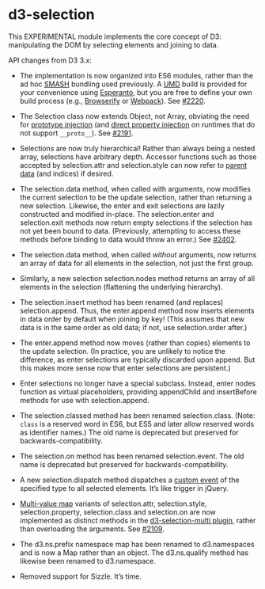 # d3-selection

This EXPERIMENTAL module implements the core concept of D3: manipulating the DOM by selecting elements and joining to data.

API changes from D3 3.x:

* The implementation is now organized into ES6 modules, rather than the ad hoc [SMASH](https://github.com/mbostock/smash) bundling used previously. A [UMD](https://github.com/umdjs/umd) build is provided for your convenience using [Esperanto](http://esperantojs.org/), but you are free to define your own build process (e.g., [Browserify](http://browserify.org/) or [Webpack](https://webpack.github.io/)). See [#2220](https://github.com/mbostock/d3/issues/2220).

* The Selection class now extends Object, not Array, obviating the need for [prototype injection](http://perfectionkills.com/how-ecmascript-5-still-does-not-allow-to-subclass-an-array/#wrappers_prototype_chain_injection) (and [direct property injection](http://perfectionkills.com/how-ecmascript-5-still-does-not-allow-to-subclass-an-array/#wrappers_direct_property_injection) on runtimes that do not support `__proto__`). See [#2191](https://github.com/mbostock/d3/issues/2191).

* Selections are now truly hierarchical! Rather than always being a nested array, selections have arbitrary depth. Accessor functions such as those accepted by selection.attr and selection.style can now refer to [parent data](http://bl.ocks.org/mbostock/7a8a2de2b99d391add4b) (and indices) if desired.

* The selection.data method, when called with arguments, now modifies the current selection to be the update selection, rather than returning a new selection. Likewise, the enter and exit selections are lazily constructed and modified in-place. The selection.enter and selection.exit methods now return empty selections if the selection has not yet been bound to data. (Previously, attempting to access these methods before binding to data would throw an error.) See [#2402](https://github.com/mbostock/d3/issues/2402).

* The selection.data method, when called *without* arguments, now returns an array of data for all elements in the selection, not just the first group.

* Similarly, a new selection selection.nodes method returns an array of all elements in the selection (flattening the underlying hierarchy).

* The selection.insert method has been renamed (and replaces) selection.append. Thus, the enter.append method now inserts elements in data order by default when joining by key! (This assumes that new data is in the same order as old data; if not, use selection.order after.)

* The enter.append method now moves (rather than copies) elements to the update selection. (In practice, you are unlikely to notice the difference, as enter selections are typically discarded upon append. But this makes more sense now that enter selections are persistent.)

* Enter selections no longer have a special subclass. Instead, enter nodes function as virtual placeholders, providing appendChild and insertBefore methods for use with selection.append.

* The selection.classed method has been renamed selection.class. (Note: `class` is a reserved word in ES6, but ES5 and later allow reserved words as identifier names.) The old name is deprecated but preserved for backwards-compatibility.

* The selection.on method has been renamed selection.event. The old name is deprecated but preserved for backwards-compatibility.

* A new selection.dispatch method dispatches a [custom event](https://dom.spec.whatwg.org/#interface-customevent) of the specified type to all selected elements. It’s like trigger in jQuery.

* [Multi-value map](http://bl.ocks.org/mbostock/3305515) variants of selection.attr, selection.style, selection.property, selection.class and selection.on are now implemented as distinct methods in the [d3-selection-multi plugin](https://github.com/d3/d3-selection-multi), rather than overloading the arguments. See [#2109](https://github.com/mbostock/d3/issues/2109).

* The d3.ns.prefix namespace map has been renamed to d3.namespaces and is now a Map rather than an object. The d3.ns.qualify method has likewise been renamed to d3.namespace.

* Removed support for Sizzle. It’s time.
